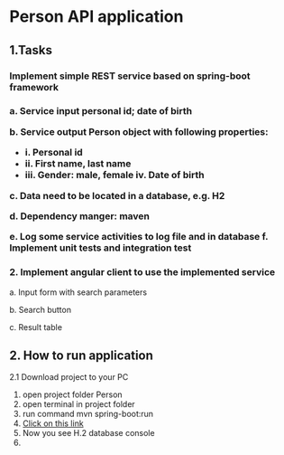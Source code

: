 <h1>Person API application</h1>

<h2>1.Tasks</h2>
<h3>Implement simple REST service based on spring-boot framework<h3/>
<p>a. Service input personal id; date of birth</p>
 <p>b. Service output Person object with following properties:</p>  
<ul>
  <li>i. Personal id</li> 
  <li>ii. First name, last name</li> 
   <li>iii. Gender: male, female iv. Date of birth</li>
</ul>
  <p>c. Data need to be located in a database, e.g. H2</p> 
  <p>d. Dependency manger: maven</p> 
   e. Log some service activities to log file and in database
   f. Implement unit tests and integration test
<h3>2. Implement angular client to use the implemented service</h3>
 <p>a. Input form with search parameters</p>  
 <p>b. Search button</p>  
  <p>c. Result table</p> 

<h2>2. How to run application</h2>
<p>2.1 Download project to your PC</p>
<ol>
<li>open project folder Person </li>
<li>open terminal in project folder </li>
<li>run command mvn spring-boot:run</li>
<li><a href="http://localhost:8080/h2-console">Click on this link</a>   </li>
<li>Now you see H.2 database console</li>
<li><a href="https://user-images.githubusercontent.com/56352422/171335550-9a9b4ea8-8709-4bcc-9788-0cc6f6c0d919.jpg)>Image</a></li>
<li>Click on button connect</li>
<li>And now you see H2 database</li>
 </ol>
 ![Selection_022]([https://user-images.githubusercontent.com/56352422/171334762-d3053f01-fa56-4ea6-9704-32127d7d8bf8.png](https://user-images.githubusercontent.com/56352422/171334225-385ec6b0-d3d5-47f7-a8a6-d7ab3c906ee9.jpg))




